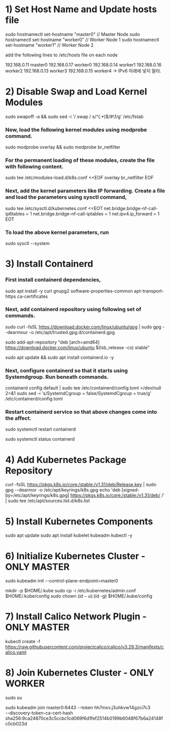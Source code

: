 # 1) Set Host Name and Update hosts file

sudo hostnamectl set-hostname "master0"  // Master Node
sudo hostnamectl set-hostname "worker0" // Worker Node 1
sudo hostnamectl set-hostname "worker1" // Worker Node 2



add the following lines to /etc/hosts file on each node


192.168.0.11  master0
192.168.0.17  worker0
192.168.0.14  worker1
192.168.0.16  worker2
192.168.0.13  worker3
192.168.0.15  worker4
-> IPv6 아래에 넣지 말라.


# 2) Disable Swap and Load Kernel Modules
sudo swapoff -a && sudo sed -i '/ swap / s/^\(.*\)$/#\1/g' /etc/fstab

### Now, load the following kernel modules using modprobe command.
sudo modprobe overlay && sudo modprobe br_netfilter

### For the permanent loading of these modules, create the file with following content.
sudo tee /etc/modules-load.d/k8s.conf <<EOF
overlay 
br_netfilter
EOF


### Next, add the kernel parameters like IP forwarding. Create a file and load the parameters using sysctl command,
sudo tee /etc/sysctl.d/kubernetes.conf <<EOT
net.bridge.bridge-nf-call-ip6tables = 1
net.bridge.bridge-nf-call-iptables = 1
net.ipv4.ip_forward = 1
EOT

### To load the above kernel parameters, run
sudo sysctl --system


# 3) Install Containerd
### First install containerd dependencies,

sudo apt install -y curl gnupg2 software-properties-common apt-transport-https ca-certificates

### Next, add containerd repository using following set of commands.
sudo curl -fsSL https://download.docker.com/linux/ubuntu/gpg  | sudo gpg --dearmour -o /etc/apt/trusted.gpg.d/containerd.gpg

sudo add-apt-repository "deb [arch=amd64] https://download.docker.com/linux/ubuntu $(lsb_release -cs) stable"

sudo apt update && sudo apt install containerd.io -y


### Next, configure containerd so that it starts using Systemdgroup. Run beneath commands.
containerd config default | sudo tee /etc/containerd/config.toml >/dev/null 2>&1
sudo sed -i 's/SystemdCgroup \= false/SystemdCgroup \= true/g' /etc/containerd/config.toml

### Restart containerd service so that above changes come into the affect.
sudo systemctl restart containerd

sudo systemctl status containerd

# 4) Add Kubernetes Package Repository
curl -fsSL https://pkgs.k8s.io/core:/stable:/v1.31/deb/Release.key | sudo gpg --dearmor -o /etc/apt/keyrings/k8s.gpg
echo 'deb [signed-by=/etc/apt/keyrings/k8s.gpg] https://pkgs.k8s.io/core:/stable:/v1.31/deb/ /' | sudo tee /etc/apt/sources.list.d/k8s.list


# 5) Install Kubernetes Components
sudo apt update
sudo apt install kubelet kubeadm kubectl -y

# 6) Initialize Kubernetes Cluster - ONLY MASTER
sudo kubeadm init --control-plane-endpoint=master0

mkdir -p $HOME/.kube
sudo cp -i /etc/kubernetes/admin.conf $HOME/.kube/config
sudo chown $(id -u):$(id -g) $HOME/.kube/config

# 7) Install Calico Network Plugin - ONLY MASTER
kubectl create -f https://raw.githubusercontent.com/projectcalico/calico/v3.29.3/manifests/calico.yaml


# 8) Join Kubernetes Cluster - ONLY WORKER
sudo su

sudo kubeadm join master0:6443 --token hh7mxv.j3uhkvw14gzci7c3 \
	--discovery-token-ca-cert-hash sha256:9ca24870ce3c5ccbc1cd069f6d1fef2514b0199b6048f67b6a24148fc0cb023d

